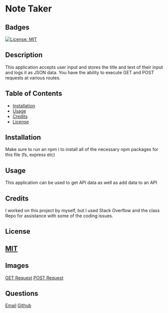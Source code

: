 # Note Taker
            
## Badges
[![License: MIT](https://img.shields.io/badge/License-MIT-yellow.svg)](https://opensource.org/licenses/MIT)
## Description
This application accepts user input and stores the title and text of their input and logs it as JSON data. You have the ability to execute GET and POST requests at various routes.

## Table of Contents

- [Installation](#installation)
- [Usage](#usage)
- [Credits](#credits)
- [License](#license)

## Installation
Make sure to run an npm i to install all of the necessary npm packages for this file (fs, express etc)

## Usage
This application can be used to get API data as well as add data to an API

## Credits
I worked on this project by myself, but I used Stack Overflow and the class Repo for assistance with some of the coding issues.

## License
[MIT](https://choosealicense.com/licenses/mit/)
---
## Images
[GET Request](./get-request.png)
[POST Request](./Post-request.png)
## Questions
[Email](mailto:michaelicampbell8@gmail.com)
[Github](https://www.github.com/mcampb8)

